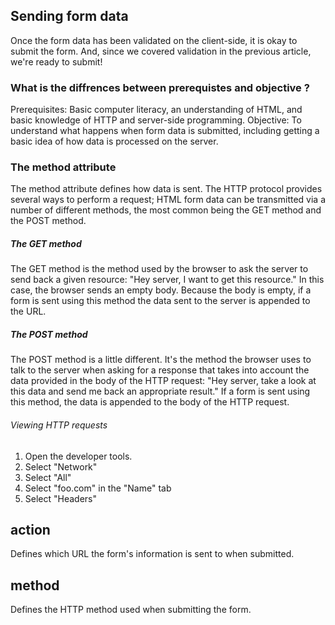 ## Sending form data
Once the form data has been validated on the client-side, it is okay to submit the form. And, since we covered validation in the previous article, we're ready to submit!

### What is the diffrences between prerequistes and objective ?
Prerequisites:	Basic computer literacy, an understanding of HTML, and basic knowledge of HTTP and server-side programming.
Objective:	To understand what happens when form data is submitted, including getting a basic idea of how data is processed on the server.

### The method attribute
The method attribute defines how data is sent. The HTTP protocol provides several ways to perform a request; HTML form data can be transmitted via a number of different methods, the most common being the GET method and the POST method.

##### The GET method
The GET method is the method used by the browser to ask the server to send back a given resource: "Hey server, I want to get this resource." In this case, the browser sends an empty body. Because the body is empty, if a form is sent using this method the data sent to the server is appended to the URL.

##### The POST method
The POST method is a little different. It's the method the browser uses to talk to the server when asking for a response that takes into account the data provided in the body of the HTTP request: "Hey server, take a look at this data and send me back an appropriate result." If a form is sent using this method, the data is appended to the body of the HTTP request.

###### Viewing HTTP requests
1. Open the developer tools.
2. Select "Network"
3. Select "All"
4. Select "foo.com" in the "Name" tab
5. Select "Headers"

## action
Defines which URL the form's information is sent to when submitted.

## method
Defines the HTTP method used when submitting the form.
